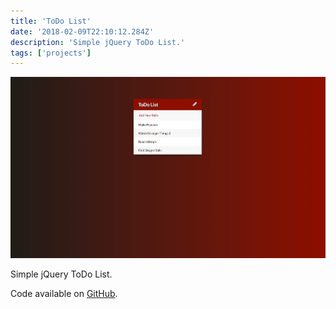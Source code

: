 ```yaml
---
title: 'ToDo List'
date: '2018-02-09T22:10:12.284Z'
description: 'Simple jQuery ToDo List.'
tags: ['projects']
---
```


![toDo List project](./todo.png)

Simple jQuery ToDo List.

Code available on [GitHub](https://github.com/eneax/toDoList).
